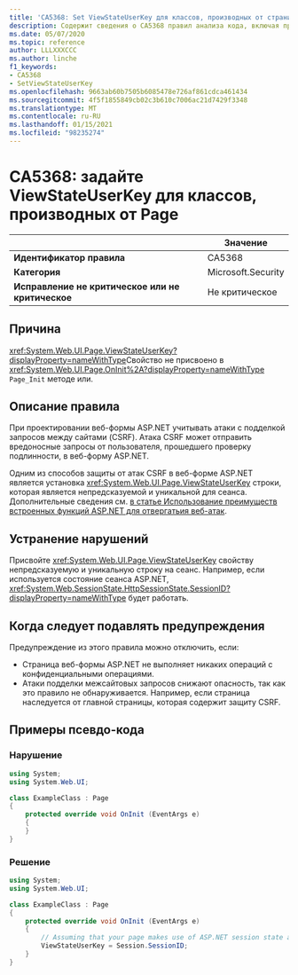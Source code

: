 ```yaml
---
title: 'CA5368: Set ViewStateUserKey для классов, производных от страницы (анализ кода)'
description: Содержит сведения о CA5368 правил анализа кода, включая причины, способы устранения нарушений и время их подавления.
ms.date: 05/07/2020
ms.topic: reference
author: LLLXXXCCC
ms.author: linche
f1_keywords:
- CA5368
- SetViewStateUserKey
ms.openlocfilehash: 9663ab60b7505b6085478e726af861cdca461434
ms.sourcegitcommit: 4f5f1855849cb02c3b610c7006ac21d7429f3348
ms.translationtype: MT
ms.contentlocale: ru-RU
ms.lasthandoff: 01/15/2021
ms.locfileid: "98235274"
---
```

# <a name="ca5368-set-viewstateuserkey-for-classes-derived-from-page"></a>CA5368: задайте ViewStateUserKey для классов, производных от Page

| | Значение |
|-|-|
| **Идентификатор правила** |CA5368|
| **Категория** |Microsoft.Security|
| **Исправление не критическое или не критическое** |Не критическое|

## <a name="cause"></a>Причина

<xref:System.Web.UI.Page.ViewStateUserKey?displayProperty=nameWithType>Свойство не присвоено в <xref:System.Web.UI.Page.OnInit%2A?displayProperty=nameWithType> `Page_Init` методе или.

## <a name="rule-description"></a>Описание правила

При проектировании веб-формы ASP.NET учитывать атаки с подделкой запросов между сайтами (CSRF). Атака CSRF может отправить вредоносные запросы от пользователя, прошедшего проверку подлинности, в веб-форму ASP.NET.

Одним из способов защиты от атак CSRF в веб-форме ASP.NET является установка <xref:System.Web.UI.Page.ViewStateUserKey> строки, которая является непредсказуемой и уникальной для сеанса. Дополнительные сведения см. [в статье Использование преимуществ встроенных функций ASP.NET для отвергатьия веб-атак](/previous-versions/dotnet/articles/ms972969(v=msdn.10)#viewstateuserkey).

## <a name="how-to-fix-violations"></a>Устранение нарушений

Присвойте <xref:System.Web.UI.Page.ViewStateUserKey> свойству непредсказуемую и уникальную строку на сеанс. Например, если используется состояние сеанса ASP.NET, <xref:System.Web.SessionState.HttpSessionState.SessionID?displayProperty=nameWithType> будет работать.

## <a name="when-to-suppress-warnings"></a>Когда следует подавлять предупреждения

Предупреждение из этого правила можно отключить, если:

- Страница веб-формы ASP.NET не выполняет никаких операций с конфиденциальными операциями.
- Атаки подделки межсайтовых запросов снижают опасность, так как это правило не обнаруживается. Например, если страница наследуется от главной страницы, которая содержит защиту CSRF.

## <a name="pseudo-code-examples"></a>Примеры псевдо-кода

### <a name="violation"></a>Нарушение

```csharp
using System;
using System.Web.UI;

class ExampleClass : Page
{
    protected override void OnInit (EventArgs e)
    {
    }
}
```

### <a name="solution"></a>Решение

```csharp
using System;
using System.Web.UI;

class ExampleClass : Page
{
    protected override void OnInit (EventArgs e)
    {
        // Assuming that your page makes use of ASP.NET session state and the SessionID is stable.
        ViewStateUserKey = Session.SessionID;
    }
}
```
